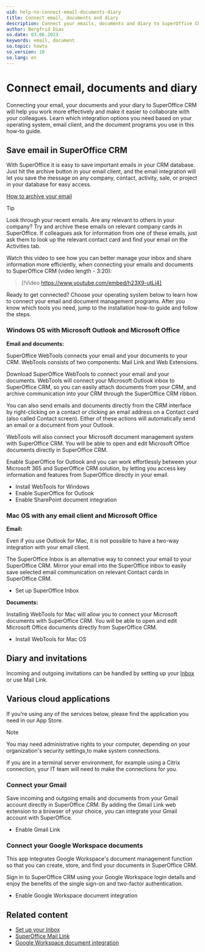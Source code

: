 ```yaml
---
uid: help-no-connect-email-documents-diary
title: Connect email, documents and diary
description: Connect your emails, documents and diary to SuperOffice CRM.
author: Bergfrid Dias
so.date: 03.06.2023
keywords: email, document
so.topic: howto
so.version: 10
so.lang: en
---
```


# Connect email, documents and diary

Connecting your email, your documents and your diary to SuperOffice CRM will help you work more effectively and make it easier to collaborate with your colleagues. Learn which integration options you need based on your operating system, email client, and the document programs you use in this how-to guide.

## Save email in SuperOffice CRM

With SuperOffice it is easy to save important emails in your CRM database. Just hit the archive button in your email client, and the email integration will let you save the message on any company, contact, activity, sale, or project in your database for easy access.

[How to archive your email][1]

> [!TIP]
> Look through your recent emails. Are any relevant to others in your company? Try and archive these emails on relevant company cards in SuperOffice. If colleagues ask for information from one of these emails, just ask them to look up the relevant contact card and find your email on the Activities tab.

Watch this video to see how you can better manage your inbox and share information more efficiently, when connecting your emails and documents to SuperOffice CRM (video length - 3:20):

<!-- markdownlint-disable-next-line MD034 DOCSMD007 -->
> [!Video https://www.youtube.com/embed/h23X9-utLi4]

Ready to get connected? Choose your operating system below to learn how to connect your email and document management programs. After you know which tools you need, jump to the installation how-to guide and follow the steps.

### Windows OS with Microsoft Outlook and Microsoft Office

**Email and documents:**

SuperOffice WebTools connects your email and your documents to your CRM. WebTools consists of two components: Mail Link and Web Extensions.

Download SuperOffice WebTools to connect your email and your documents. WebTools will connect your Microsoft Outlook inbox to SuperOffice CRM, so you can easily attach documents from your CRM, and archive communication into your CRM through the SuperOffice CRM ribbon.

You can also send emails and documents directly from the CRM interface by right-clicking on a contact or clicking an email address on a Contact card (also called Contact screen). Either of these actions will automatically send an email or a document from your Outlook.

WebTools will also connect your Microsoft document management system with SuperOffice CRM. You will be able to open and edit Microsoft Office documents directly in SuperOffice CRM.

Enable SuperOffice for Outlook and you can work effortlessly between your Microsoft 365 and SuperOffice CRM solution, by letting you access key information and features from SuperOffice directly in your email.

* Install WebTools for Windows
* Enable SuperOffice for Outlook
* Enable SharePoint document integration

### Mac OS with any email client and Microsoft Office

**Email:**

Even if you use Outlook for Mac, it is not possible to have a two-way integration with your email client.

The SuperOffice Inbox is an alternative way to connect your email to your SuperOffice CRM. Mirror your email into the SuperOffice inbox to easily save selected email communication on relevant Contact cards in SuperOffice CRM.

* Set up SuperOffice Inbox

**Documents:**

Installing WebTools for Mac will allow you to connect your Microsoft documents with SuperOffice CRM. You will be able to open and edit Microsoft Office documents directly from SuperOffice CRM.

* Install WebTools for Mac OS

## Diary and invitations

Incoming and outgoing invitations can be handled by setting up your [Inbox][4] or use Mail Link.

## Various cloud applications

If you're using any of the services below, please find the application you need in our App Store.

> [!NOTE]
> You may need administrative rights to your computer, depending on your organization's security settings,to make system connections.
>
> If you are in a terminal server environment, for example using a Citrix connection, your IT team will need to make the connections for you.

### Connect your Gmail

Save incoming and outgoing emails and documents from your Gmail account directly in SuperOffice CRM. By adding the Gmail Link web extension to a browser of your choice, you can integrate your Gmail account with SuperOffice.

* Enable Gmail Link

### Connect your Google Workspace documents

This app integrates Google Workspace's document management function so that you can create, store, and find your documents in SuperOffice CRM.

Sign in to SuperOffice CRM using your Google Workspace login details and enjoy the benefits of the single sign-on and two-factor authentication.

* Enable Google Workspace document integration

## Related content

* [Set up your Inbox][4]
* [SuperOffice Mail Link][2]
* [Google Workspace document integration][3]

<!-- Referenced links -->
[1]: ../../email/inbox/learn/archive.md
[2]: ../../email/mail-link/index.md
[3]: ../../document/cloud/g-suite/index.md
[4]: ../../email/inbox/learn/index.md

<!-- Referenced images -->

